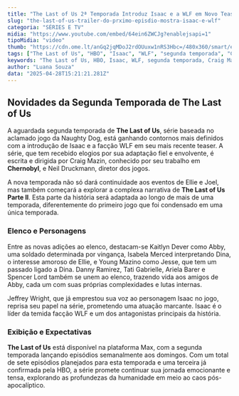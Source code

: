 ```yaml
---
title: "The Last of Us 2ª Temporada Introduz Isaac e a WLF em Novo Teaser"
slug: "the-last-of-us-trailer-do-prximo-episdio-mostra-isaac-e-wlf"
categoria: "SÉRIES E TV"
midia: "https://www.youtube.com/embed/64ein6ZWCJg?enablejsapi=1"
tipoMidia: "video"
thumb: "https://cdn.ome.lt/anGq2jqMDoJ2rdOUuxw1nRS3Hbc=/480x360/smart/extras/conteudos/omelete_THUMB_-_2025-04-28T114353.089.png"
tags: ["The Last of Us", "HBO", "Isaac", "WLF", "segunda temporada", "Craig Mazin", "Neil Druckmann", "Naughty Dog", "especial-The Last of Us"]
keywords: "The Last of Us, HBO, Isaac, WLF, segunda temporada, Craig Mazin, Neil Druckmann, Naughty Dog"
author: "Luana Souza"
data: "2025-04-28T15:21:21.281Z"
---
```


## Novidades da Segunda Temporada de The Last of Us

A aguardada segunda temporada de **The Last of Us**, série baseada no aclamado jogo da Naughty Dog, está ganhando contornos mais definidos com a introdução de Isaac e a facção WLF em seu mais recente teaser. A série, que tem recebido elogios por sua adaptação fiel e envolvente, é escrita e dirigida por Craig Mazin, conhecido por seu trabalho em **Chernobyl**, e Neil Druckmann, diretor dos jogos.

A nova temporada não só dará continuidade aos eventos de Ellie e Joel, mas também começará a explorar a complexa narrativa de **The Last of Us Parte II**. Esta parte da história será adaptada ao longo de mais de uma temporada, diferentemente do primeiro jogo que foi condensado em uma única temporada.

### Elenco e Personagens

Entre as novas adições ao elenco, destacam-se Kaitlyn Dever como Abby, uma soldado determinada por vingança, Isabela Merced interpretando Dina, o interesse amoroso de Ellie, e Young Mazino como Jesse, que tem um passado ligado a Dina. Danny Ramirez, Tati Gabrielle, Ariela Barer e Spencer Lord também se unem ao elenco, trazendo vida aos amigos de Abby, cada um com suas próprias complexidades e lutas internas.

Jeffrey Wright, que já emprestou sua voz ao personagem Isaac no jogo, reprisa seu papel na série, prometendo uma atuação marcante. Isaac é o líder da temida facção WLF e um dos antagonistas principais da história.

### Exibição e Expectativas

**The Last of Us** está disponível na plataforma Max, com a segunda temporada lançando episódios semanalmente aos domingos. Com um total de sete episódios planejados para esta temporada e uma terceira já confirmada pela HBO, a série promete continuar sua jornada emocionante e tensa, explorando as profundezas da humanidade em meio ao caos pós-apocalíptico.